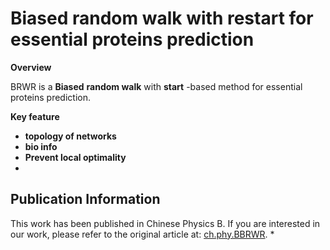 # Biased random walk with restart for essential proteins prediction

**Overview**

BRWR is a **Biased** **random walk** with **start** -based method for essential proteins prediction. 

**Key feature**

* **topology of networks**
* **bio info**
* **Prevent local optimality**
* 
## Publication Information
This work has been published in Chinese Physics B. If you are interested in our work, please refer to the original article at: [ch.phy.BBRWR](https://cpb.iphy.ac.cn/CN/10.1088/1674-1056/ac7a17).
* 
